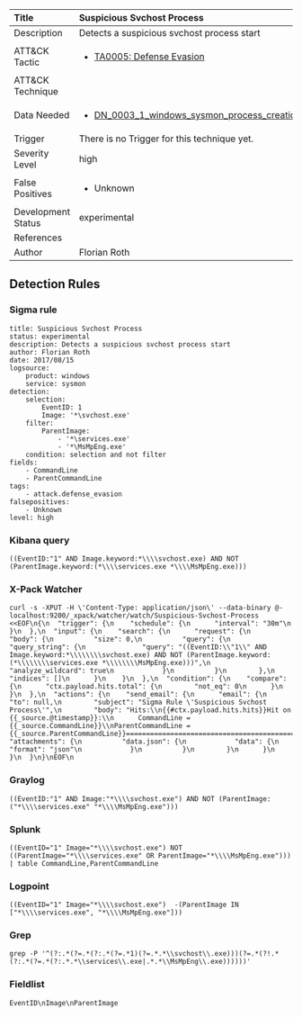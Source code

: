 | Title                | Suspicious Svchost Process                                                                                                                                                 |
|:---------------------|:------------------------------------------------------------------------------------------------------------------------------------------------------------|
| Description          | Detects a suspicious svchost process start                                                                                                                                           |
| ATT&amp;CK Tactic    | <ul><li>[TA0005: Defense Evasion](https://attack.mitre.org/tactics/TA0005)</li></ul>  |
| ATT&amp;CK Technique | <ul></ul>                             |
| Data Needed          | <ul><li>[DN_0003_1_windows_sysmon_process_creation](../Data_Needed/DN_0003_1_windows_sysmon_process_creation.md)</li></ul>                                                         |
| Trigger              |  There is no Trigger for this technique yet.  |
| Severity Level       | high                                                                                                                                                 |
| False Positives      | <ul><li>Unknown</li></ul>                                                                  |
| Development Status   | experimental                                                                                                                                                |
| References           | <ul></ul>                                                          |
| Author               | Florian Roth                                                                                                                                                |


## Detection Rules

### Sigma rule

```
title: Suspicious Svchost Process
status: experimental
description: Detects a suspicious svchost process start 
author: Florian Roth
date: 2017/08/15
logsource:
    product: windows
    service: sysmon
detection:
    selection:
        EventID: 1
        Image: '*\svchost.exe'
    filter:
        ParentImage: 
            - '*\services.exe'
            - '*\MsMpEng.exe'
    condition: selection and not filter
fields:
    - CommandLine
    - ParentCommandLine
tags:
    - attack.defense_evasion
falsepositives:
    - Unknown
level: high

```





### Kibana query

```
((EventID:"1" AND Image.keyword:*\\\\svchost.exe) AND NOT (ParentImage.keyword:(*\\\\services.exe *\\\\MsMpEng.exe)))
```





### X-Pack Watcher

```
curl -s -XPUT -H \'Content-Type: application/json\' --data-binary @- localhost:9200/_xpack/watcher/watch/Suspicious-Svchost-Process <<EOF\n{\n  "trigger": {\n    "schedule": {\n      "interval": "30m"\n    }\n  },\n  "input": {\n    "search": {\n      "request": {\n        "body": {\n          "size": 0,\n          "query": {\n            "query_string": {\n              "query": "((EventID:\\"1\\" AND Image.keyword:*\\\\\\\\svchost.exe) AND NOT (ParentImage.keyword:(*\\\\\\\\services.exe *\\\\\\\\MsMpEng.exe)))",\n              "analyze_wildcard": true\n            }\n          }\n        },\n        "indices": []\n      }\n    }\n  },\n  "condition": {\n    "compare": {\n      "ctx.payload.hits.total": {\n        "not_eq": 0\n      }\n    }\n  },\n  "actions": {\n    "send_email": {\n      "email": {\n        "to": null,\n        "subject": "Sigma Rule \'Suspicious Svchost Process\'",\n        "body": "Hits:\\n{{#ctx.payload.hits.hits}}Hit on {{_source.@timestamp}}:\\n      CommandLine = {{_source.CommandLine}}\\nParentCommandLine = {{_source.ParentCommandLine}}================================================================================\\n{{/ctx.payload.hits.hits}}",\n        "attachments": {\n          "data.json": {\n            "data": {\n              "format": "json"\n            }\n          }\n        }\n      }\n    }\n  }\n}\nEOF\n
```





### Graylog

```
((EventID:"1" AND Image:"*\\\\svchost.exe") AND NOT (ParentImage:("*\\\\services.exe" "*\\\\MsMpEng.exe")))
```





### Splunk

```
((EventID="1" Image="*\\\\svchost.exe") NOT ((ParentImage="*\\\\services.exe" OR ParentImage="*\\\\MsMpEng.exe"))) | table CommandLine,ParentCommandLine
```





### Logpoint

```
((EventID="1" Image="*\\\\svchost.exe")  -(ParentImage IN ["*\\\\services.exe", "*\\\\MsMpEng.exe"]))
```





### Grep

```
grep -P '^(?:.*(?=.*(?:.*(?=.*1)(?=.*.*\\svchost\\.exe)))(?=.*(?!.*(?:.*(?=.*(?:.*.*\\services\\.exe|.*.*\\MsMpEng\\.exe))))))'
```





### Fieldlist

```
EventID\nImage\nParentImage
```

